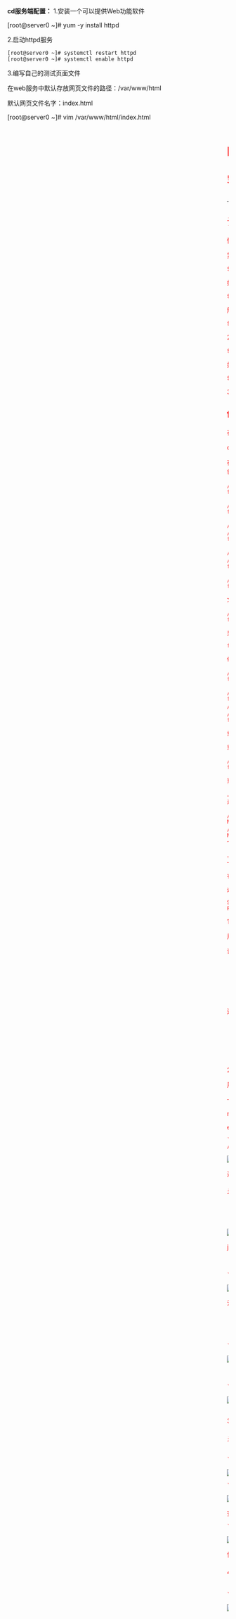 **cd服务端配置：**
1.安装一个可以提供Web功能软件

[root@server0 ~]# yum -y install httpd

2.启动httpd服务

```shell
[root@server0 ~]# systemctl restart httpd
[root@server0 ~]# systemctl enable httpd
```



3.编写自己的测试页面文件

在web服务中默认存放网页文件的路径：/var/www/html

默认网页文件名字：index.html

[root@server0 ~]# vim /var/www/html/index.html

<marquee><font color=red><h1>hello world!



客户端访问
[root@desktop0 /]# firefox 172.25.0.11

-------------------

## 让web服务器永远运行

情境
运行nodejs的程序，使用命令：node xxx.js，但是关掉终端，程序也关闭了，如何让node app的程序一直运行？

第一种：让node app 在后台运行，但是当服务器重启后并不会重新启动，所以需要将此命令加入启动项中。

```shell
$ nohup node app &
```
如果上面这个命令不行可以输入下面的语句

```shell
$ nohup command & node log.io-server.js &
```

解决
1.安装forever

```
$ npm install -g forever
```


2.使用forever开启nodejs程序

```shell
$ forever start xxx.js
```

如果你需要用npm run  start来运行你的程序，则用命令
forever start -c “npm run  start” 路径

```shell
$ forever start -c "npm run start" ./
```

3.如果不需要一直运行nodejs程序

forever stop xxx.js
--------------------- 

在linux下能全局使用

cd 进 `/usr/local/bin `

在当前目录下使用  `ln -s /usr/nodejs/bin/forever  `创建软链接 . (-s后面的地址是安装成功后forever位置))

```
// 1. 简单的启动  
forever start app.js  
  
// 2. 指定forever信息输出文件，当然，默认它会放到~/.forever/forever.log  
forever start -l forever.log app.js  
  
// 3. 指定app.js中的日志信息和错误日志输出文件，  
//  -o 就是console.log输出的信息，-e 就是console.error输出的信息  
forever start -o out.log -e err.log app.js  
  
// 4. 追加日志，forever默认是不能覆盖上次的启动日志，  
//  所以如果第二次启动不加-a，则会不让运行  
forever start -l forever.log -a app.js  
  
// 5. 监听当前文件夹下的所有文件改动  
forever start -w app.js  
  
文件改动监听并自动重启  
  
// 1. 监听当前文件夹下的所有文件改动（不太建议这样）  
forever start -w app.js  
  
显示所有运行的服务  
  
forever list  
  
停止操作  
  
// 1. 停止所有运行的node App  
forever stopall  
  
// 2. 停止其中一个node App  
forever stop app.js  
// 当然还可以这样  
// forever list 找到对应的id，然后：  
forever stop [id]  
  
重启操作  
  
重启操作跟停止操作保持一致。  
  
// 1. 启动所有  
forever restartall  
  
更多一些  
  
上面的一些解释足够平常使用，还有待之后继续补充。  
开发和线上建议配置  
  
// 开发环境下  
NODE_ENV=development forever start -l forever.log -e err.log -a app.js  
// 线上环境下  
NODE_ENV=production forever start -l ~/.forever/forever.log -e ~/.forever/err.log -w -a app.js  
  
上面加上NODE_ENV为了让app.js辨认当前是什么环境用的。不加它可能就不知道哦？  
一些注意点  
  
有可能你需要使用unix下的crontab（定时任务）  
  
这个时候需要注意配置好环境变量。  
  
SHELL=/bin/sh  
PATH=/usr/local/sbin:/usr/local/bin:/sbin:/bin:/usr/sbin:/usr/bin  
```



1.nohup

用途：不挂断地运行命令。

语法：nohup Command [ Arg … ] [　& ]

　　无论是否将 nohup 命令的输出重定向到终端，输出都将附加到当前目录的 nohup.out 文件中。

　　如果当前目录的 nohup.out 文件不可写，输出重定向到 $HOME/nohup.out 文件中。

　　如果没有文件能创建或打开以用于追加，那么 Command 参数指定的命令不可调用。

退出状态：该命令返回下列出口值： 　　

　　126 可以查找但不能调用 Command 参数指定的命令。 　　

　　127 nohup 命令发生错误或不能查找由 Command 参数指定的命令。 　　

　　否则，nohup 命令的退出状态是 Command 参数指定命令的退出状态。

2.&

用途：在后台运行

一般两个一起用

nohup command &

eg:

```
`nohup /usr/local/node/bin/node /www/im/chat.js >> /usr/local/node/output.log 2>&1 &`
```

![img](https://images2015.cnblogs.com/blog/798214/201703/798214-20170320150831908-545166421.png)

进程号7585

##### 查看运行的后台进程

###### （1）jobs -l

![img](https://images2015.cnblogs.com/blog/798214/201703/798214-20170320150912955-1772662776.png)

jobs命令只看当前终端生效的，关闭终端后，在另一个终端jobs已经无法看到后台跑得程序了，此时利用ps（进程查看命令）

（2）ps -ef 

```
`ps -aux|grep chat.js`
```

![img](https://images2015.cnblogs.com/blog/798214/201703/798214-20170320153334877-1168175476.png)

注：

　　用ps -def | grep查找进程很方便，最后一行总是会grep自己

　　用grep -v参数可以将grep命令排除掉

```
`ps -aux|grep chat.js| grep -v grep`
```

![img](https://images2015.cnblogs.com/blog/798214/201703/798214-20170320153456502-1139370768.png)

　　再用awk提取一下进程ID　

```
`ps -aux|grep chat.js| grep -v grep | awk ``'{print $2}'`
```

![img](https://images2015.cnblogs.com/blog/798214/201703/798214-20170320153606799-967154073.png)

```

```

3.如果某个进程起不来，可能是某个端口被占用

###### 查看使用某端口的进程

```
`lsof -i:8090`
```

![img](https://images2015.cnblogs.com/blog/798214/201703/798214-20170320154514377-1985478430.png)

```
`netstat -ap|grep 8090`
```

![img](https://images2015.cnblogs.com/blog/798214/201703/798214-20170320154600658-246972161.png)

查看到进程id之后，使用netstat命令查看其占用的端口

```
`netstat -nap|grep 7779`
```

![img](https://images2015.cnblogs.com/blog/798214/201703/798214-20170320155041815-1272481492.png)

使用kill杀掉进城后再启动

###### 4.终止后台运行的进程

```
`kill -9  进程号`
```

![img](https://images2015.cnblogs.com/blog/798214/201703/798214-20170320153728049-88100874.png)